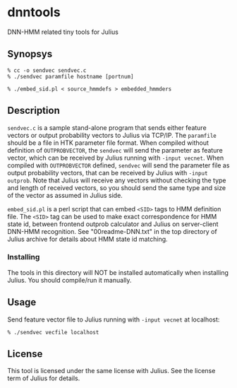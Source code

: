 # dnntools

DNN-HMM related tiny tools for Julius

## Synopsys

```shell
% cc -o sendvec sendvec.c
% ./sendvec paramfile hostname [portnum]
```

```shell
% ./embed_sid.pl < source_hmmdefs > embedded_hmmders
```

## Description

`sendvec.c` is a sample stand-alone program that sends either feature vectors or output probability vectors to Julius via TCP/IP.  The `paramfile` should be a file in HTK parameter file format.  When compiled without definition of `OUTPROBVECTOR`, the `sendvec` will send the parameter as feature vector, which can be received by Julius running with `-input vecnet`.  When compiled with `OUTPROBVECTOR` defined, `sendvec` will send the parameter file as output probability vectors, that can be received by Julius with `-input outprob`.  Note that Julius will receive any vectors without checking the type and length of received vectors, so you should send the same type and size of the vector as assumed in Julius side.

`embed_sid.pl` is a perl script that can embed `<SID>` tags to HMM definition file.  The `<SID>` tag can be used to make exact correspondence for HMM state id, between frontend outprob calculator and Julius on server-client DNN-HMM recognition.  See "00readme-DNN.txt" in the top directory of Julius archive for details about HMM state id matching.

### Installing

The tools in this directory will NOT be installed automatically when installing Julius.  You should compile/run it manually.

## Usage

Send feature vector file to Julius running with `-input vecnet` at localhost:

```shell
% ./sendvec vecfile localhost
```

## License

This tool is licensed under the same license with Julius.  See the license term of Julius for details.